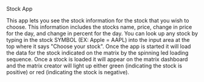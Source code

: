Stock App

This app lets you see the stock information for the stock that you wish to choose.
This information includes the stocks name, price, change in price for the day, and change in percent for the day. You can look up any stock by typing in the stock SYMBOL (EX: Apple = AAPL) into the input area at the top where it says "Choose your stock". Once the app is started it will load the data for the stock indicated on the matrix by the spinning led loading sequence. Once a stock is loaded it will appear on the matrix dashboard and the matrix creator will light up either green (indicating the stock is positive) or red (indicating the stock is negative).  
